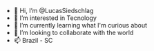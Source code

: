 - 👋 Hi, I’m @LucasSiedschlag
- 👀 I’m interested in Tecnology
- 🌱 I’m currently learning what I'm curious about
- 💞️ I’m looking to collaborate with the world
- 📫 Brazil - SC

<!---
LucasSiedschlag/LucasSiedschlag is a ✨ special ✨ repository because its `README.md` (this file) appears on your GitHub profile.
You can click the Preview link to take a look at your changes.
--->
